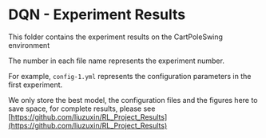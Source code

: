 # DQN - Experiment Results

This folder contains the experiment results on the CartPoleSwing environment

The number in each file name represents the experiment number. 

For example, `config-1.yml` represents the configuration parameters in the first experiment.

We only store the best model, the configuration files and the figures here to save space, 
for complete results, please see [https://github.com/liuzuxin/RL_Project_Results](https://github.com/liuzuxin/RL_Project_Results)
